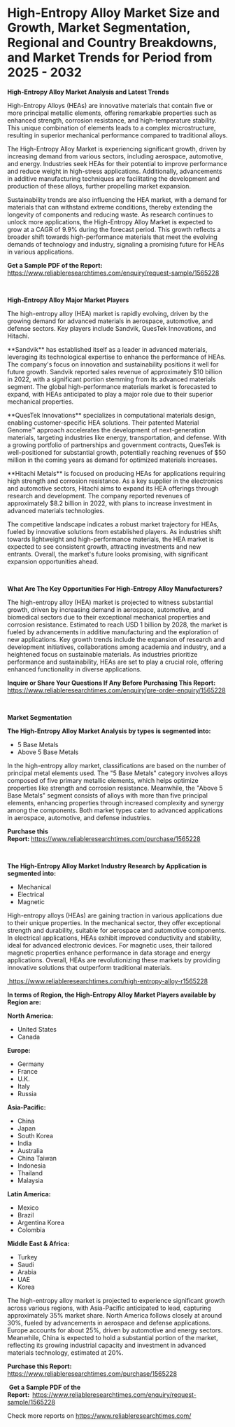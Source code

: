 <p><h1>High-Entropy Alloy Market Size and Growth, Market Segmentation, Regional and Country Breakdowns, and Market Trends for Period from 2025 -  2032</h1></p><p><strong>High-Entropy Alloy Market Analysis and Latest Trends</strong></p>
<p><p>High-Entropy Alloys (HEAs) are innovative materials that contain five or more principal metallic elements, offering remarkable properties such as enhanced strength, corrosion resistance, and high-temperature stability. This unique combination of elements leads to a complex microstructure, resulting in superior mechanical performance compared to traditional alloys.</p><p>The High-Entropy Alloy Market is experiencing significant growth, driven by increasing demand from various sectors, including aerospace, automotive, and energy. Industries seek HEAs for their potential to improve performance and reduce weight in high-stress applications. Additionally, advancements in additive manufacturing techniques are facilitating the development and production of these alloys, further propelling market expansion.</p><p>Sustainability trends are also influencing the HEA market, with a demand for materials that can withstand extreme conditions, thereby extending the longevity of components and reducing waste. As research continues to unlock more applications, the High-Entropy Alloy Market is expected to grow at a CAGR of 9.9% during the forecast period. This growth reflects a broader shift towards high-performance materials that meet the evolving demands of technology and industry, signaling a promising future for HEAs in various applications.</p></p>
<p><strong>Get a Sample PDF of the Report:&nbsp;</strong> <a href="https://www.reliableresearchtimes.com/enquiry/request-sample/1565228?utm_campaign=3216&utm_medium=2&utm_source=Github&utm_content=ia&utm_term=02042025&utm_id=high-entropy-alloy">https://www.reliableresearchtimes.com/enquiry/request-sample/1565228</a></p>
<p>&nbsp;</p>
<p><strong>High-Entropy Alloy Major Market Players</strong></p>
<p><p>The high-entropy alloy (HEA) market is rapidly evolving, driven by the growing demand for advanced materials in aerospace, automotive, and defense sectors. Key players include Sandvik, QuesTek Innovations, and Hitachi.</p><p>**Sandvik** has established itself as a leader in advanced materials, leveraging its technological expertise to enhance the performance of HEAs. The company's focus on innovation and sustainability positions it well for future growth. Sandvik reported sales revenue of approximately $10 billion in 2022, with a significant portion stemming from its advanced materials segment. The global high-performance materials market is forecasted to expand, with HEAs anticipated to play a major role due to their superior mechanical properties.</p><p>**QuesTek Innovations** specializes in computational materials design, enabling customer-specific HEA solutions. Their patented Material Genome™ approach accelerates the development of next-generation materials, targeting industries like energy, transportation, and defense. With a growing portfolio of partnerships and government contracts, QuesTek is well-positioned for substantial growth, potentially reaching revenues of $50 million in the coming years as demand for optimized materials increases.</p><p>**Hitachi Metals** is focused on producing HEAs for applications requiring high strength and corrosion resistance. As a key supplier in the electronics and automotive sectors, Hitachi aims to expand its HEA offerings through research and development. The company reported revenues of approximately $8.2 billion in 2022, with plans to increase investment in advanced materials technologies.</p><p>The competitive landscape indicates a robust market trajectory for HEAs, fueled by innovative solutions from established players. As industries shift towards lightweight and high-performance materials, the HEA market is expected to see consistent growth, attracting investments and new entrants. Overall, the market's future looks promising, with significant expansion opportunities ahead.</p></p>
<p>&nbsp;</p>
<p><strong>What Are The Key Opportunities For High-Entropy Alloy Manufacturers?</strong></p>
<p><p>The high-entropy alloy (HEA) market is projected to witness substantial growth, driven by increasing demand in aerospace, automotive, and biomedical sectors due to their exceptional mechanical properties and corrosion resistance. Estimated to reach USD 1 billion by 2028, the market is fueled by advancements in additive manufacturing and the exploration of new applications. Key growth trends include the expansion of research and development initiatives, collaborations among academia and industry, and a heightened focus on sustainable materials. As industries prioritize performance and sustainability, HEAs are set to play a crucial role, offering enhanced functionality in diverse applications.</p></p>
<p><strong>Inquire or Share Your Questions If Any Before Purchasing This Report:</strong> <a href="https://www.reliableresearchtimes.com/enquiry/pre-order-enquiry/1565228?utm_campaign=3216&utm_medium=2&utm_source=Github&utm_content=ia&utm_term=02042025&utm_id=high-entropy-alloy">https://www.reliableresearchtimes.com/enquiry/pre-order-enquiry/1565228</a></p>
<p>&nbsp;</p>
<p><strong>Market Segmentation</strong></p>
<p><strong>The High-Entropy Alloy Market Analysis by types is segmented into:</strong></p>
<p><ul><li>5 Base Metals</li><li>Above 5 Base Metals</li></ul></p>
<p><p>In the high-entropy alloy market, classifications are based on the number of principal metal elements used. The "5 Base Metals" category involves alloys composed of five primary metallic elements, which helps optimize properties like strength and corrosion resistance. Meanwhile, the "Above 5 Base Metals" segment consists of alloys with more than five principal elements, enhancing properties through increased complexity and synergy among the components. Both market types cater to advanced applications in aerospace, automotive, and defense industries.</p></p>
<p><strong>Purchase this Report:&nbsp;</strong><a href="https://www.reliableresearchtimes.com/purchase/1565228?utm_campaign=3216&utm_medium=2&utm_source=Github&utm_content=ia&utm_term=02042025&utm_id=high-entropy-alloy">https://www.reliableresearchtimes.com/purchase/1565228</a></p>
<p>&nbsp;</p>
<p><strong>The High-Entropy Alloy Market Industry Research by Application is segmented into:</strong></p>
<p><ul><li>Mechanical</li><li>Electrical</li><li>Magnetic</li></ul></p>
<p><p>High-entropy alloys (HEAs) are gaining traction in various applications due to their unique properties. In the mechanical sector, they offer exceptional strength and durability, suitable for aerospace and automotive components. In electrical applications, HEAs exhibit improved conductivity and stability, ideal for advanced electronic devices. For magnetic uses, their tailored magnetic properties enhance performance in data storage and energy applications. Overall, HEAs are revolutionizing these markets by providing innovative solutions that outperform traditional materials.</p></p>
<p><a href="https://www.reliableresearchtimes.com/high-entropy-alloy-r1565228?utm_campaign=3216&utm_medium=2&utm_source=Github&utm_content=ia&utm_term=02042025&utm_id=high-entropy-alloy">&nbsp;https://www.reliableresearchtimes.com/high-entropy-alloy-r1565228</a></p>
<p><strong>In terms of Region, the High-Entropy Alloy Market Players available by Region are:</strong></p>
<p>
    <p> <strong> North America: </strong>
        <ul>
            <li>United States</li>
            <li>Canada</li>
        </ul>
        </p> 
    <p> <strong> Europe: </strong>
        <ul>
            <li>Germany</li>
            <li>France</li>
            <li>U.K.</li>
            <li>Italy</li>
            <li>Russia</li>
        </ul>
        </p> 
    <p> <strong> Asia-Pacific: </strong>
        <ul>
            <li>China</li>
            <li>Japan</li>
            <li>South Korea</li>
            <li>India</li>
            <li>Australia</li>
            <li>China Taiwan</li>
            <li>Indonesia</li>
            <li>Thailand</li>
            <li>Malaysia</li>
        </ul>
        </p> 
    <p> <strong> Latin America: </strong>
        <ul>
            <li>Mexico</li>
            <li>Brazil</li>
            <li>Argentina Korea</li>
            <li>Colombia</li>
        </ul>
        </p> 
    <p> <strong> Middle East & Africa: </strong>
        <ul>
            <li>Turkey</li>
            <li>Saudi</li>
            <li>Arabia</li>
            <li>UAE</li>
            <li>Korea</li>
        </ul>
    </p>
    </p>
<p><p>The high-entropy alloy market is projected to experience significant growth across various regions, with Asia-Pacific anticipated to lead, capturing approximately 35% market share. North America follows closely at around 30%, fueled by advancements in aerospace and defense applications. Europe accounts for about 25%, driven by automotive and energy sectors. Meanwhile, China is expected to hold a substantial portion of the market, reflecting its growing industrial capacity and investment in advanced materials technology, estimated at 20%.</p></p>
<p><strong>Purchase this Report: </strong><a href="https://www.reliableresearchtimes.com/purchase/1565228?utm_campaign=3216&utm_medium=2&utm_source=Github&utm_content=ia&utm_term=02042025&utm_id=high-entropy-alloy">https://www.reliableresearchtimes.com/purchase/1565228</a></p>
<p>&nbsp;<strong>Get a Sample PDF of the Report:&nbsp;&nbsp;</strong><a href="https://www.reliableresearchtimes.com/enquiry/request-sample/1565228?utm_campaign=3216&utm_medium=2&utm_source=Github&utm_content=ia&utm_term=02042025&utm_id=high-entropy-alloy">https://www.reliableresearchtimes.com/enquiry/request-sample/1565228</a></p>
<p><strong></strong></p>
<p>Check more reports on <a href="https://www.reliableresearchtimes.com/?utm_campaign=3216&utm_medium=2&utm_source=Github&utm_content=ia&utm_term=02042025&utm_id=high-entropy-alloy">https://www.reliableresearchtimes.com/</a></p>